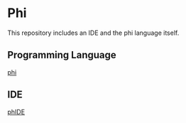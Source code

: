 # Phi
This repository includes an IDE and the phi language itself.

## Programming Language
[phi](Language.MD)

## IDE
[phIDE](phIDE.md)
